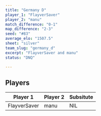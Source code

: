 ```yaml
---
title: "Germany D"
player_1: "FlayverSaver"
player_2: "manu"
match_difference: "0-1"
map_difference: "2-3"
seed: "#83"
average_elo: "1507.5"
sheet: "silver"
team_slug: "germany_d"
excerpt: "FlayverSaver and manu"
status: "DNQ"

---
```

## Players

| Player 1 | Player 2 | Subsitute |
| -- | -- | -- |
| FlayverSaver | manu | NIL |
